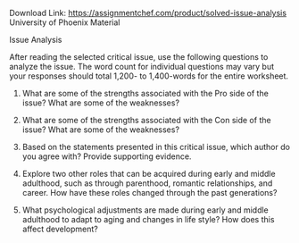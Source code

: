 Download Link: https://assignmentchef.com/product/solved-issue-analysis
<br>
University of Phoenix Material

Issue Analysis

After reading the selected critical issue, use the following questions to analyze the issue.  The word count for individual questions may vary but your responses should total 1,200- to 1,400-words for the entire worksheet.

<ol>

 <li>What are some of the strengths associated with the Pro side of the issue? What are some of the weaknesses?</li>

</ol>







<ol start="2">

 <li>What are some of the strengths associated with the Con side of the issue? What are some of the weaknesses?</li>

</ol>







<ol start="3">

 <li>Based on the statements presented in this critical issue, which author do you agree with? Provide supporting evidence.</li>

</ol>







<ol start="4">

 <li>Explore two other roles that can be acquired during early and middle adulthood, such as through parenthood, romantic relationships, and career. How have these roles changed through the past generations?</li>

</ol>







<ol start="5">

 <li>What psychological adjustments are made during early and middle adulthood to adapt to aging and changes in life style? How does this affect development?</li>

</ol>





